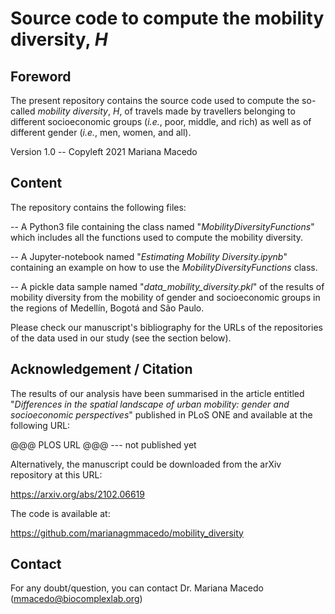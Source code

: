 # Source code to compute the mobility diversity, $H$


## Foreword

The present repository contains the source code used to compute the so-called _mobility diversity_, $H$, of travels made by travellers belonging to different socioeconomic groups (_i.e._, poor, middle, and rich) as well as of different gender (_i.e._, men, women, and all).

Version 1.0 -- Copyleft 2021 Mariana Macedo



## Content

The repository contains the following files:

-- A Python3 file containing the class named "_MobilityDiversityFunctions_" which includes all the functions used to compute the mobility diversity.

-- A Jupyter-notebook named "_Estimating Mobility Diversity.ipynb_" containing an example on how to use the _MobilityDiversityFunctions_ class.

-- A pickle data sample named "_data_mobility_diversity.pkl_" of the results of mobility diversity from the mobility of gender and socioeconomic groups in the regions of Medellín, Bogotá and São Paulo.

Please check our manuscript's bibliography for the URLs of the repositories of the data used in our study (see the section below).



## Acknowledgement / Citation

The results of our analysis have been summarised in the article entitled "_Differences in the spatial landscape of urban mobility: gender and socioeconomic perspectives_" published in PLoS ONE and available at the following URL:

@@@ PLOS URL @@@ --- not published yet

Alternatively, the manuscript could be downloaded from the arXiv repository at this URL:

https://arxiv.org/abs/2102.06619

The code is available at: 

https://github.com/marianagmmacedo/mobility_diversity


## Contact

For any doubt/question, you can contact Dr. Mariana Macedo (mmacedo@biocomplexlab.org)

